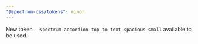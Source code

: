 ```yaml
---
"@spectrum-css/tokens": minor
---
```


New token `--spectrum-accordion-top-to-text-spacious-small` available to be used.
